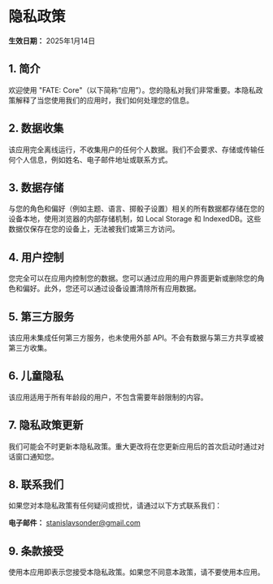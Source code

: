 # 隐私政策

**生效日期：** 2025年1月14日

## 1. 简介

欢迎使用 "FATE: Core"（以下简称“应用”）。您的隐私对我们非常重要。本隐私政策解释了当您使用我们的应用时，我们如何处理您的信息。

## 2. 数据收集

该应用完全离线运行，不收集用户的任何个人数据。我们不会要求、存储或传输任何个人信息，例如姓名、电子邮件地址或联系方式。

## 3. 数据存储

与您的角色和偏好（例如主题、语言、掷骰子设置）相关的所有数据都存储在您的设备本地，使用浏览器的内部存储机制，如 Local Storage 和 IndexedDB。这些数据仅保存在您的设备上，无法被我们或第三方访问。

## 4. 用户控制

您完全可以在应用内控制您的数据。您可以通过应用的用户界面更新或删除您的角色和偏好。此外，您还可以通过设备设置清除所有应用数据。

## 5. 第三方服务

该应用未集成任何第三方服务，也未使用外部 API。不会有数据与第三方共享或被第三方收集。

## 6. 儿童隐私

该应用适用于所有年龄段的用户，不包含需要年龄限制的内容。

## 7. 隐私政策更新

我们可能会不时更新本隐私政策。重大更改将在您更新应用后的首次启动时通过对话窗口通知您。

## 8. 联系我们

如果您对本隐私政策有任何疑问或担忧，请通过以下方式联系我们：

**电子邮件：** [stanislavsonder@gmail.com](mailto:stanislavsonder@gmail.com)

## 9. 条款接受

使用本应用即表示您接受本隐私政策。如果您不同意本政策，请不要使用本应用。

